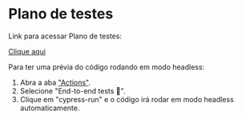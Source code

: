 # Plano de testes

Link para acessar Plano de testes:

<a href="https://docs.google.com/document/d/1vsXgFhyy9sz8s8Le92vepxyMkBLGNXvBR9j3YA5IFcw/view">Clique aqui</a>

Para ter uma prévia do código rodando em modo headless:
1. Abra a aba <a href="https://github.com/GustavoAbraao/case-tecnico/actions/runs/5215132501">"Actions"</a>.
2. Selecione "End-to-end tests 🧪".
3. Clique em "cypress-run" e o código irá rodar em modo headless automaticamente.
